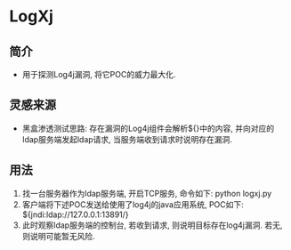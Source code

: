 ﻿# LogXj

## 简介
- 用于探测Log4j漏洞, 将它POC的威力最大化.

## 灵感来源
- 黑盒渗透测试思路: 存在漏洞的Log4j组件会解析${}中的内容, 并向对应的ldap服务端发起ldap请求, 当服务端收到请求时说明存在漏洞.

## 用法
1. 找一台服务器作为ldap服务端, 开启TCP服务, 命令如下: python logxj.py
2. 客户端将下述POC发送给使用了log4j的java应用系统, POC如下: ${jndi:ldap://127.0.0.1:13891/}
3. 此时观察ldap服务端的控制台, 若收到请求, 则说明目标存在log4j漏洞. 若无, 则说明可能暂无风险.
